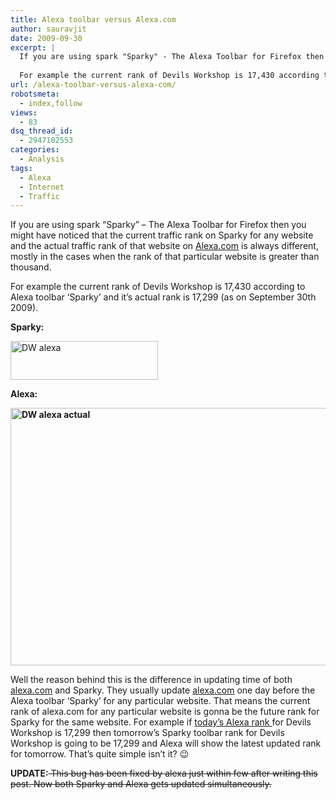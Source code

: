 ```yaml
---
title: Alexa toolbar versus Alexa.com
author: sauravjit
date: 2009-09-30
excerpt: |
  If you are using spark "Sparky" - The Alexa Toolbar for Firefox then you might have noticed that the current traffic rank on Sparky for any website and the actual traffic rank of that website on Alexa.com is always different, mostly in the cases when the rank of that particular website is greater than thousand.
  
  For example the current rank of Devils Workshop is 17,430 according to Alexa toolbar 'Sparky' and it's actual rank is 17,299 (as on September 30th 2009).
url: /alexa-toolbar-versus-alexa-com/
robotsmeta:
  - index,follow
views:
  - 83
dsq_thread_id:
  - 2947102553
categories:
  - Analysis
tags:
  - Alexa
  - Internet
  - Traffic
---
```

If you are using spark &#8220;Sparky&#8221; &#8211; The Alexa Toolbar for Firefox then you might have noticed that the current traffic rank on Sparky for any website and the actual traffic rank of that website on <a href="http://www.alexa.com" onclick="_gaq.push(['_trackEvent', 'outbound-article', 'http://www.alexa.com', 'Alexa.com']);" >Alexa.com</a> is always different, mostly in the cases when the rank of that particular website is greater than thousand.

For example the current rank of Devils Workshop is 17,430 according to Alexa toolbar &#8216;Sparky&#8217; and it&#8217;s actual rank is 17,299 (as on September 30th 2009).

**Sparky:**

<img class="aligncenter size-full wp-image-15222" src="http://cdn.devilsworkshop.org/files/2009/09/DW-alexa.jpg" alt="DW alexa" width="236" height="62" />

**Alexa:**

**<img class="aligncenter size-medium wp-image-15223" src="http://cdn.devilsworkshop.org/files/2009/09/DW-alexa-actual-600x412.jpg" alt="DW alexa actual" width="600" height="412" />**

Well the reason behind this is the difference in updating time of both <a href="http://www.alexa.com" onclick="_gaq.push(['_trackEvent', 'outbound-article', 'http://www.alexa.com', 'alexa.com']);" >alexa.com</a> and Sparky. They usually update <a href="http://www.alexa.com" onclick="_gaq.push(['_trackEvent', 'outbound-article', 'http://www.alexa.com', 'alexa.com']);" >alexa.com</a> one day before the Alexa toolbar &#8216;Sparky&#8217; for any particular website. That means the current rank of alexa.com for any particular website is gonna be the future rank for Sparky for the same website. For example if <a href="http://www.alexa.com/siteinfo/www.devilsworkshop.org" onclick="_gaq.push(['_trackEvent', 'outbound-article', 'http://www.alexa.com/siteinfo/www.devilsworkshop.org', 'today&#8217;s Alexa rank ']);" target="_self">today&#8217;s Alexa rank </a>for Devils Workshop is 17,299 then tomorrow&#8217;s Sparky toolbar rank for Devils Workshop is going to be 17,299 and Alexa will show the latest updated rank for tomorrow. That&#8217;s quite simple isn&#8217;t it? 😉

**UPDATE:**<span style="text-decoration: line-through"> This bug has been fixed by alexa just within few after writing this post. Now both Sparky and Alexa gets updated simultaneously.</span>
